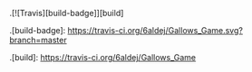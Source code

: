 .[![Travis][build-badge]][build]

.[build-badge]: https://travis-ci.org/6aldej/Gallows_Game.svg?branch=master

.[build]: https://travis-ci.org/6aldej/Gallows_Game

